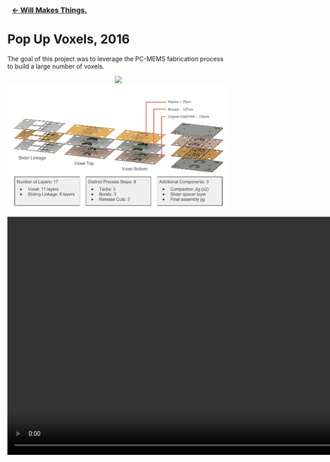 <a class="title" href="../index.html" style="margin-left:10px"><h3>&larr; Will Makes Things.</h3></a>

# Pop Up Voxels, 2016

The goal of this project was to leverage the PC-MEMS fabrication process to build a large number of voxels.

<div align="center"><img src="images/pop_up_voxel_slider_detailed2.gif" width=720>

</div>



<div align="center"><img src="images/detailed_laminate_design.png" width=960></div>

<div align="center">

<video width="960" height="540" controls="controls"><source src="images/almost_works.mp4" type="video/mp4" /></video>

</div>